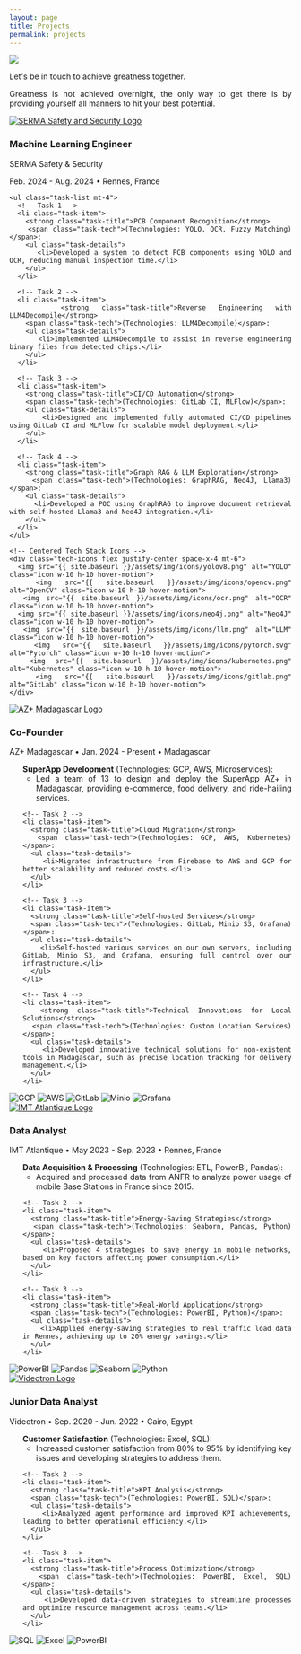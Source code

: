 ```yaml
---
layout: page
title: Projects
permalink: projects
---
```


<div style="text-align: justify">
  <img class="mx-auto !mb-0" src="{{site.baseurl}}/assets/img/card.PNG">
  <p class="!py-0 !mb-0 dark:text-slate-300">Let's be in touch to achieve greatness together.</p>
  <p class="text-gray-500 dark:text-slate-400 !py-0 !mt-0 !text-xs">Greatness is not achieved overnight, the only way to get there is by providing yourself all manners to hit your best potential.</p>
  
<section id="experience" class="my-8">
  <div class="timeline-line"></div> <!-- Blue timeline line -->

  <!-- SERMA Safety & Security Experience -->
  <div class="experience-section bg-white dark:bg-gray-800 rounded-lg shadow-lg p-6 mb-8">
    <div class="flex items-start">
      <!-- Logo on the left side -->
      <a href="https://www.serma-safety-security.com/en/" target="_blank">
        <img src="{{ site.baseurl }}/assets/img/icons/serma.png" alt="SERMA Safety and Security Logo" class="icon w-12 h-12 mr-4">
      </a>
      <!-- Job Title and Details on the right side -->
      <div class="w-full">
        <h3 class="text-xl font-semibold text-gray-800 dark:text-white">Machine Learning Engineer</h3>
        <p class="text-gray-600 dark:text-gray-400">SERMA Safety & Security</p>
        <p class="text-gray-500 dark:text-gray-400">Feb. 2024 - Aug. 2024 • Rennes, France</p>

    
    <ul class="task-list mt-4">
      <!-- Task 1 -->
      <li class="task-item">
        <strong class="task-title">PCB Component Recognition</strong> 
        <span class="task-tech">(Technologies: YOLO, OCR, Fuzzy Matching)</span>:
        <ul class="task-details">
          <li>Developed a system to detect PCB components using YOLO and OCR, reducing manual inspection time.</li>
        </ul>
      </li>

      <!-- Task 2 -->
      <li class="task-item">
        <strong class="task-title">Reverse Engineering with LLM4Decompile</strong> 
        <span class="task-tech">(Technologies: LLM4Decompile)</span>:
        <ul class="task-details">
          <li>Implemented LLM4Decompile to assist in reverse engineering binary files from detected chips.</li>
        </ul>
      </li>

      <!-- Task 3 -->
      <li class="task-item">
        <strong class="task-title">CI/CD Automation</strong> 
        <span class="task-tech">(Technologies: GitLab CI, MLFlow)</span>:
        <ul class="task-details">
          <li>Designed and implemented fully automated CI/CD pipelines using GitLab CI and MLFlow for scalable model deployment.</li>
        </ul>
      </li>

      <!-- Task 4 -->
      <li class="task-item">
        <strong class="task-title">Graph RAG & LLM Exploration</strong> 
        <span class="task-tech">(Technologies: GraphRAG, Neo4J, Llama3)</span>:
        <ul class="task-details">
          <li>Developed a POC using GraphRAG to improve document retrieval with self-hosted Llama3 and Neo4J integration.</li>
        </ul>
      </li>
    </ul>

    <!-- Centered Tech Stack Icons -->
    <div class="tech-icons flex justify-center space-x-4 mt-6">
      <img src="{{ site.baseurl }}/assets/img/icons/yolov8.png" alt="YOLO" class="icon w-10 h-10 hover-motion">
      <img src="{{ site.baseurl }}/assets/img/icons/opencv.png" alt="OpenCV" class="icon w-10 h-10 hover-motion">
      <img src="{{ site.baseurl }}/assets/img/icons/ocr.png" alt="OCR" class="icon w-10 h-10 hover-motion">
      <img src="{{ site.baseurl }}/assets/img/icons/neo4j.png" alt="Neo4J" class="icon w-10 h-10 hover-motion">
      <img src="{{ site.baseurl }}/assets/img/icons/llm.png" alt="LLM" class="icon w-10 h-10 hover-motion">
      <img src="{{ site.baseurl }}/assets/img/icons/pytorch.svg" alt="Pytorch" class="icon w-10 h-10 hover-motion">
      <img src="{{ site.baseurl }}/assets/img/icons/kubernetes.png" alt="Kubernetes" class="icon w-10 h-10 hover-motion">
      <img src="{{ site.baseurl }}/assets/img/icons/gitlab.png" alt="GitLab" class="icon w-10 h-10 hover-motion">
    </div>
  </div>

  <!-- Additional experiences here... -->
</section>

  <!-- AZ+ Madagascar Experience -->
<div class="experience-section bg-white dark:bg-gray-800 rounded-lg shadow-lg p-6 mb-8">
  <div class="flex items-start">
    <a href="https://www.azplus.mg/" target="_blank">
      <img src="{{ site.baseurl }}/assets/img/icons/azplus.png" alt="AZ+ Madagascar Logo" class="icon w-12 h-12 mr-4">
    </a>
    <div>
      <h3 class="text-xl font-semibold text-gray-800 dark:text-white">Co-Founder</h3>
      <div class="flex justify-center">
        <p class="text-gray-500 dark:text-gray-400 text-center">AZ+ Madagascar • Jan. 2024 - Present • Madagascar</p>
      </div>
    </div>
  </div>

  <ul class="task-list mt-4">
    <!-- Task 1 -->
    <li class="task-item">
      <strong class="task-title">SuperApp Development</strong> 
      <span class="task-tech">(Technologies: GCP, AWS, Microservices)</span>:
      <ul class="task-details">
        <li>Led a team of 13 to design and deploy the SuperApp AZ+ in Madagascar, providing e-commerce, food delivery, and ride-hailing services.</li>
      </ul>
    </li>

    <!-- Task 2 -->
    <li class="task-item">
      <strong class="task-title">Cloud Migration</strong> 
      <span class="task-tech">(Technologies: GCP, AWS, Kubernetes)</span>:
      <ul class="task-details">
        <li>Migrated infrastructure from Firebase to AWS and GCP for better scalability and reduced costs.</li>
      </ul>
    </li>

    <!-- Task 3 -->
    <li class="task-item">
      <strong class="task-title">Self-hosted Services</strong> 
      <span class="task-tech">(Technologies: GitLab, Minio S3, Grafana)</span>:
      <ul class="task-details">
        <li>Self-hosted various services on our own servers, including GitLab, Minio S3, and Grafana, ensuring full control over our infrastructure.</li>
      </ul>
    </li>

    <!-- Task 4 -->
    <li class="task-item">
      <strong class="task-title">Technical Innovations for Local Solutions</strong> 
      <span class="task-tech">(Technologies: Custom Location Services)</span>:
      <ul class="task-details">
        <li>Developed innovative technical solutions for non-existent tools in Madagascar, such as precise location tracking for delivery management.</li>
      </ul>
    </li>
  </ul>

  <!-- Centered Tech Stack Icons -->
  <div class="tech-icons flex justify-center space-x-4 mt-6">
    <img src="{{ site.baseurl }}/assets/img/icons/gcp.png" alt="GCP" class="icon w-10 h-10 hover-motion">
    <img src="{{ site.baseurl }}/assets/img/icons/aws.png" alt="AWS" class="icon w-10 h-10 hover-motion">
    <img src="{{ site.baseurl }}/assets/img/icons/gitlab.png" alt="GitLab" class="icon w-10 h-10 hover-motion">
    <img src="{{ site.baseurl }}/assets/img/icons/minio.png" alt="Minio" class="icon w-10 h-10 hover-motion">
    <img src="{{ site.baseurl }}/assets/img/icons/grafana.png" alt="Grafana" class="icon w-10 h-10 hover-motion">
  </div>
</div>


 <!-- IMT Atlantique Experience -->
<div class="experience-section bg-white dark:bg-gray-800 rounded-lg shadow-lg p-6 mb-8">
  <div class="flex items-start">
    <a href="https://www.imt-atlantique.fr/en" target="_blank">
      <img src="{{ site.baseurl }}/assets/img/icons/imt.png" alt="IMT Atlantique Logo" class="icon w-12 h-12 mr-4">
    </a>
    <div>
      <h3 class="text-xl font-semibold text-gray-800 dark:text-white">Data Analyst</h3>
      <div class="flex justify-center">
        <p class="text-gray-500 dark:text-gray-400 text-center">IMT Atlantique • May 2023 - Sep. 2023 • Rennes, France</p>
      </div>
    </div>
  </div>

  <ul class="task-list mt-4">
    <!-- Task 1 -->
    <li class="task-item">
      <strong class="task-title">Data Acquisition & Processing</strong> 
      <span class="task-tech">(Technologies: ETL, PowerBI, Pandas)</span>:
      <ul class="task-details">
        <li>Acquired and processed data from ANFR to analyze power usage of mobile Base Stations in France since 2015.</li>
      </ul>
    </li>

    <!-- Task 2 -->
    <li class="task-item">
      <strong class="task-title">Energy-Saving Strategies</strong> 
      <span class="task-tech">(Technologies: Seaborn, Pandas, Python)</span>:
      <ul class="task-details">
        <li>Proposed 4 strategies to save energy in mobile networks, based on key factors affecting power consumption.</li>
      </ul>
    </li>

    <!-- Task 3 -->
    <li class="task-item">
      <strong class="task-title">Real-World Application</strong> 
      <span class="task-tech">(Technologies: PowerBI, Python)</span>:
      <ul class="task-details">
        <li>Applied energy-saving strategies to real traffic load data in Rennes, achieving up to 20% energy savings.</li>
      </ul>
    </li>
  </ul>

  <!-- Centered Tech Stack Icons -->
  <div class="tech-icons flex justify-center space-x-4 mt-6">
    <img src="{{ site.baseurl }}/assets/img/icons/powerbi.png" alt="PowerBI" class="icon w-10 h-10 hover-motion">
    <img src="{{ site.baseurl }}/assets/img/icons/pandas.png" alt="Pandas" class="icon w-10 h-10 hover-motion">
    <img src="{{ site.baseurl }}/assets/img/icons/seaborn.png" alt="Seaborn" class="icon w-10 h-10 hover-motion">
    <img src="{{ site.baseurl }}/assets/img/icons/python.png" alt="Python" class="icon w-10 h-10 hover-motion">
  </div>
</div>


<!-- Videotron Experience -->
<div class="experience-section bg-white dark:bg-gray-800 rounded-lg shadow-lg p-6 mb-8">
  <div class="flex items-start">
    <a href="https://www.videotron.com/en" target="_blank">
      <img src="{{ site.baseurl }}/assets/img/icons/videotron.png" alt="Videotron Logo" class="icon w-12 h-12 mr-4">
    </a>
    <div>
      <h3 class="text-xl font-semibold text-gray-800 dark:text-white">Junior Data Analyst</h3>
      <div class="flex justify-center">
        <p class="text-gray-500 dark:text-gray-400 text-center">Videotron • Sep. 2020 - Jun. 2022 • Cairo, Egypt</p>
      </div>
    </div>
  </div>

  <ul class="task-list mt-4">
    <!-- Task 1 -->
    <li class="task-item">
      <strong class="task-title">Customer Satisfaction</strong> 
      <span class="task-tech">(Technologies: Excel, SQL)</span>:
      <ul class="task-details">
        <li>Increased customer satisfaction from 80% to 95% by identifying key issues and developing strategies to address them.</li>
      </ul>
    </li>

    <!-- Task 2 -->
    <li class="task-item">
      <strong class="task-title">KPI Analysis</strong> 
      <span class="task-tech">(Technologies: PowerBI, SQL)</span>:
      <ul class="task-details">
        <li>Analyzed agent performance and improved KPI achievements, leading to better operational efficiency.</li>
      </ul>
    </li>

    <!-- Task 3 -->
    <li class="task-item">
      <strong class="task-title">Process Optimization</strong> 
      <span class="task-tech">(Technologies: PowerBI, Excel, SQL)</span>:
      <ul class="task-details">
        <li>Developed data-driven strategies to streamline processes and optimize resource management across teams.</li>
      </ul>
    </li>
  </ul>

  <!-- Centered Tech Stack Icons -->
  <div class="tech-icons flex justify-center space-x-4 mt-6">
    <img src="{{ site.baseurl }}/assets/img/icons/sql.png" alt="SQL" class="icon w-10 h-10 hover-motion">
    <img src="{{ site.baseurl }}/assets/img/icons/excel.png" alt="Excel" class="icon w-10 h-10 hover-motion">
    <img src="{{ site.baseurl }}/assets/img/icons/powerbi.png" alt="PowerBI" class="icon w-10 h-10 hover-motion">
  </div>
</div>



</div>

